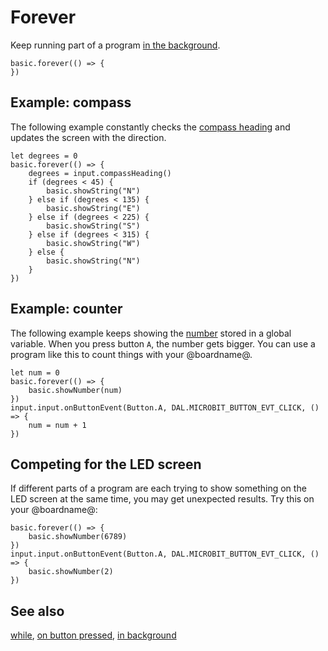 # Forever

Keep running part of a program 
[in the background](/reference/control/in-background).

```sig
basic.forever(() => {
})
```

## Example: compass

The following example constantly checks the 
[compass heading](/reference/input/compass-heading) 
and updates the screen with the direction.

```blocks
let degrees = 0
basic.forever(() => {
    degrees = input.compassHeading()
    if (degrees < 45) {
        basic.showString("N")
    } else if (degrees < 135) {
        basic.showString("E")
    } else if (degrees < 225) {
        basic.showString("S")
    } else if (degrees < 315) {
        basic.showString("W")
    } else {
        basic.showString("N")
    }
})
```

## Example: counter

The following example keeps showing the [number](/types/number) stored in a global variable.
When you press button `A`, the number gets bigger.
You can use a program like this to count things with your @boardname@.

```blocks
let num = 0
basic.forever(() => {
    basic.showNumber(num)
})
input.input.onButtonEvent(Button.A, DAL.MICROBIT_BUTTON_EVT_CLICK, () => {
    num = num + 1
})
```

## Competing for the LED screen

If different parts of a program are each trying 
to show something on the LED screen at the same time, 
you may get unexpected results.
Try this on your @boardname@:

```blocks
basic.forever(() => {
    basic.showNumber(6789)
})
input.input.onButtonEvent(Button.A, DAL.MICROBIT_BUTTON_EVT_CLICK, () => {
    basic.showNumber(2)
})
```

## See also

[while](/blocks/loops/while), [on button pressed](/reference/input/on-button-pressed), [in background](/reference/control/in-background)


